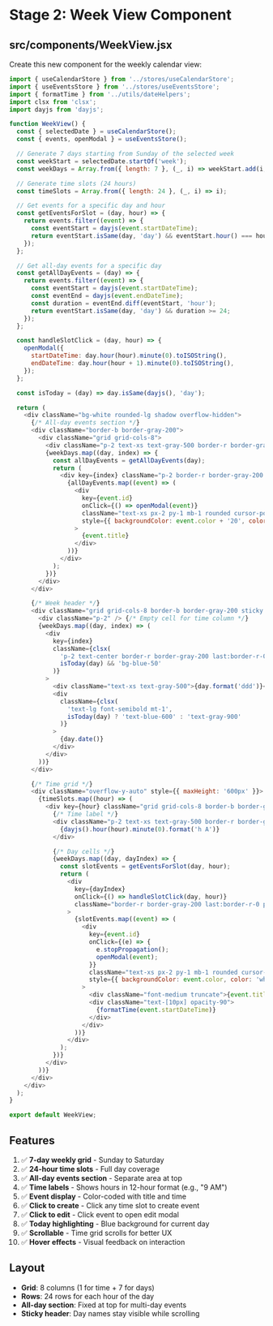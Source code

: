 # Stage 2: Week View Component

## src/components/WeekView.jsx

Create this new component for the weekly calendar view:

```javascript
import { useCalendarStore } from '../stores/useCalendarStore';
import { useEventsStore } from '../stores/useEventsStore';
import { formatTime } from '../utils/dateHelpers';
import clsx from 'clsx';
import dayjs from 'dayjs';

function WeekView() {
  const { selectedDate } = useCalendarStore();
  const { events, openModal } = useEventsStore();

  // Generate 7 days starting from Sunday of the selected week
  const weekStart = selectedDate.startOf('week');
  const weekDays = Array.from({ length: 7 }, (_, i) => weekStart.add(i, 'day'));

  // Generate time slots (24 hours)
  const timeSlots = Array.from({ length: 24 }, (_, i) => i);

  // Get events for a specific day and hour
  const getEventsForSlot = (day, hour) => {
    return events.filter((event) => {
      const eventStart = dayjs(event.startDateTime);
      return eventStart.isSame(day, 'day') && eventStart.hour() === hour;
    });
  };

  // Get all-day events for a specific day
  const getAllDayEvents = (day) => {
    return events.filter((event) => {
      const eventStart = dayjs(event.startDateTime);
      const eventEnd = dayjs(event.endDateTime);
      const duration = eventEnd.diff(eventStart, 'hour');
      return eventStart.isSame(day, 'day') && duration >= 24;
    });
  };

  const handleSlotClick = (day, hour) => {
    openModal({
      startDateTime: day.hour(hour).minute(0).toISOString(),
      endDateTime: day.hour(hour + 1).minute(0).toISOString(),
    });
  };

  const isToday = (day) => day.isSame(dayjs(), 'day');

  return (
    <div className="bg-white rounded-lg shadow overflow-hidden">
      {/* All-day events section */}
      <div className="border-b border-gray-200">
        <div className="grid grid-cols-8">
          <div className="p-2 text-xs text-gray-500 border-r border-gray-200">All-day</div>
          {weekDays.map((day, index) => {
            const allDayEvents = getAllDayEvents(day);
            return (
              <div key={index} className="p-2 border-r border-gray-200 last:border-r-0 min-h-[60px]">
                {allDayEvents.map((event) => (
                  <div
                    key={event.id}
                    onClick={() => openModal(event)}
                    className="text-xs px-2 py-1 mb-1 rounded cursor-pointer hover:opacity-80 truncate"
                    style={{ backgroundColor: event.color + '20', color: event.color }}
                  >
                    {event.title}
                  </div>
                ))}
              </div>
            );
          })}
        </div>
      </div>

      {/* Week header */}
      <div className="grid grid-cols-8 border-b border-gray-200 sticky top-0 bg-white z-10">
        <div className="p-2" /> {/* Empty cell for time column */}
        {weekDays.map((day, index) => (
          <div
            key={index}
            className={clsx(
              'p-2 text-center border-r border-gray-200 last:border-r-0',
              isToday(day) && 'bg-blue-50'
            )}
          >
            <div className="text-xs text-gray-500">{day.format('ddd')}</div>
            <div
              className={clsx(
                'text-lg font-semibold mt-1',
                isToday(day) ? 'text-blue-600' : 'text-gray-900'
              )}
            >
              {day.date()}
            </div>
          </div>
        ))}
      </div>

      {/* Time grid */}
      <div className="overflow-y-auto" style={{ maxHeight: '600px' }}>
        {timeSlots.map((hour) => (
          <div key={hour} className="grid grid-cols-8 border-b border-gray-200" style={{ minHeight: '60px' }}>
            {/* Time label */}
            <div className="p-2 text-xs text-gray-500 border-r border-gray-200">
              {dayjs().hour(hour).minute(0).format('h A')}
            </div>

            {/* Day cells */}
            {weekDays.map((day, dayIndex) => {
              const slotEvents = getEventsForSlot(day, hour);
              return (
                <div
                  key={dayIndex}
                  onClick={() => handleSlotClick(day, hour)}
                  className="border-r border-gray-200 last:border-r-0 p-1 cursor-pointer hover:bg-gray-50 transition-colors"
                >
                  {slotEvents.map((event) => (
                    <div
                      key={event.id}
                      onClick={(e) => {
                        e.stopPropagation();
                        openModal(event);
                      }}
                      className="text-xs px-2 py-1 mb-1 rounded cursor-pointer hover:opacity-80"
                      style={{ backgroundColor: event.color, color: 'white' }}
                    >
                      <div className="font-medium truncate">{event.title}</div>
                      <div className="text-[10px] opacity-90">
                        {formatTime(event.startDateTime)}
                      </div>
                    </div>
                  ))}
                </div>
              );
            })}
          </div>
        ))}
      </div>
    </div>
  );
}

export default WeekView;
```

## Features

1. ✅ **7-day weekly grid** - Sunday to Saturday
2. ✅ **24-hour time slots** - Full day coverage
3. ✅ **All-day events section** - Separate area at top
4. ✅ **Time labels** - Shows hours in 12-hour format (e.g., "9 AM")
5. ✅ **Event display** - Color-coded with title and time
6. ✅ **Click to create** - Click any time slot to create event
7. ✅ **Click to edit** - Click event to open edit modal
8. ✅ **Today highlighting** - Blue background for current day
9. ✅ **Scrollable** - Time grid scrolls for better UX
10. ✅ **Hover effects** - Visual feedback on interaction

## Layout

- **Grid**: 8 columns (1 for time + 7 for days)
- **Rows**: 24 rows for each hour of the day
- **All-day section**: Fixed at top for multi-day events
- **Sticky header**: Day names stay visible while scrolling
